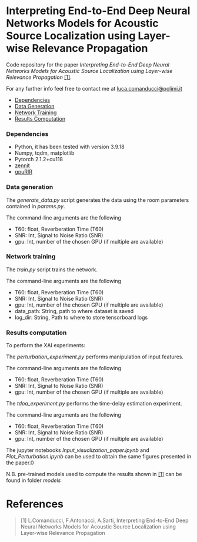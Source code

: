 # Interpreting End-to-End Deep Neural Networks Models for Acoustic Source Localization using Layer-wise Relevance Propagation

Code repository for the paper _Interpreting End-to-End Deep Neural Networks Models for Acoustic Source Localization using Layer-wise Relevance Propagation_
[[1]](#references). 

For any further info feel free to contact me at [luca.comanducci@polimi.it](luca.comanducci@polimi.it)

- [Dependencies](#dependencies)
- [Data Generation](#data-generation)
- [Network Training](#network-training)
- [Results Computation](#results-computation)

### Dependencies
- Python, it has been tested with version 3.9.18
- Numpy, tqdm, matplotlib
- Pytorch 2.1.2+cu118
- [zennit](https://github.com/chr5tphr/zennit)
- [gpuRIR](https://github.com/DavidDiazGuerra/gpuRIR)

### Data generation
The _generate_data.py_ script generates the data using the room parameters contained in _params.py_.

The command-line arguments are the following
- T60: float, Reverberation Time (T60)
- SNR: Int, Signal to Noise Ratio (SNR)
- gpu: Int, number of the chosen GPU (if multiple are available)


### Network training
The _train.py_ script trains the network. 

The command-line arguments are the following
- T60: float, Reverberation Time (T60)
- SNR: Int, Signal to Noise Ratio (SNR)
- gpu: Int, number of the chosen GPU (if multiple are available)
- data_path: String, path to where dataset is saved
- log_dir: String, Path to where to store tensorboard logs

### Results computation
To perform the XAI experiments:

The _perturbation_experiment.py_ performs manipulation of input features.

The command-line arguments are the following
- T60: float, Reverberation Time (T60)
- SNR: Int, Signal to Noise Ratio (SNR)
- gpu: Int, number of the chosen GPU (if multiple are available)

The _tdoa_experiment.py_ performs the time-delay estimation experiment.

The command-line arguments are the following
- T60: float, Reverberation Time (T60)
- SNR: Int, Signal to Noise Ratio (SNR)
- gpu: Int, number of the chosen GPU (if multiple are available)

The jupyter notebooks _Input_visualization_paper.ipynb_ and _Plot_Perturbation.ipynb_ can be used to obtain the same figures presented in the paper.0

N.B. pre-trained models used to compute the results shown in [[1]](#references) can be found in folder _models_

# References
>[1] L.Comanducci, F.Antonacci, A.Sarti, Interpreting End-to-End Deep Neural Networks Models for Acoustic Source Localization using Layer-wise Relevance Propagation
